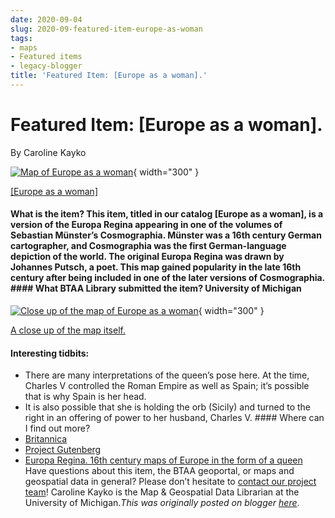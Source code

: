 ```yaml
---
date: 2020-09-04
slug: 2020-09-featured-item-europe-as-woman
tags:
- maps
- Featured items
- legacy-blogger
title: 'Featured Item: [Europe as a woman].'
---
```


# Featured Item: [Europe as a woman].

By Caroline Kayko 

[![Map of Europe as a woman](https://blogger.googleusercontent.com/img/a/AVvXsEjBHSYjwMfTvq2G_jxugzj3eN9mJN4wqGZamp8Wx26twzyzVAEb1kXPFrLSEhrGXU3M4m2Gdw45CI_dWo74pBLr2p76Gva67-5Pa3VcaZaH1zD0hhLOxo1L_HrB7GuAB9tLzTpO-r-SWMe8h911a6plB0KMFQXB0n6ueqSfbZcpD1-f2uUdf1Hgnv__Yw=w786-h621)](https://blogger.googleusercontent.com/img/a/AVvXsEjBHSYjwMfTvq2G_jxugzj3eN9mJN4wqGZamp8Wx26twzyzVAEb1kXPFrLSEhrGXU3M4m2Gdw45CI_dWo74pBLr2p76Gva67-5Pa3VcaZaH1zD0hhLOxo1L_HrB7GuAB9tLzTpO-r-SWMe8h911a6plB0KMFQXB0n6ueqSfbZcpD1-f2uUdf1Hgnv__Yw=s1049){ width="300" }

 [[Europe as a woman]](https://geo.btaa.org/catalog/Fa222b3ef-8d0b-4d77-85b0-65bfc23b5369&sa=D&sntz=1&usg=AFQjCNGFEWb0FyYOwHgvf2jpNknNMk9p4g)

#### What is the item? This item, titled in our catalog [Europe as a woman], is a version of the Europa Regina appearing in one of the volumes of Sebastian Münster’s Cosmographia. Münster was a 16th century German cartographer, and Cosmographia was the first German-language depiction of the world. The original Europa Regina was drawn by Johannes Putsch, a poet. This map gained popularity in the late 16th century after being included in one of the later versions of Cosmographia. #### What BTAA Library submitted the item? <!-- more --> University of Michigan 

[![Close up of the map of Europe as a woman](https://blogger.googleusercontent.com/img/a/AVvXsEjweYYa0zx2bI5RFRXmYnhiPVfSi_-7KHQkAcO2GIfKUiAlu7jyj0f3CyyAI72VuChj9ZTNq7bJjpXrfEbtVo1UhmNRqC7BBd5Wxj04AxdJz0RKcxX-fMQ63Bc38U8w2CwvWR06yS-jkRRl_vuAqwEtuFLVqpk2zMHWnm4yPztWKUh-CXnHJ71Ic3KKYA=w421-h671)](https://blogger.googleusercontent.com/img/a/AVvXsEjweYYa0zx2bI5RFRXmYnhiPVfSi_-7KHQkAcO2GIfKUiAlu7jyj0f3CyyAI72VuChj9ZTNq7bJjpXrfEbtVo1UhmNRqC7BBd5Wxj04AxdJz0RKcxX-fMQ63Bc38U8w2CwvWR06yS-jkRRl_vuAqwEtuFLVqpk2zMHWnm4yPztWKUh-CXnHJ71Ic3KKYA=s662){ width="300" }

 [A close up of the map itself.](https://geo.btaa.org/catalog/Fa222b3ef-8d0b-4d77-85b0-65bfc23b5369&sa=D&sntz=1&usg=AFQjCNGFEWb0FyYOwHgvf2jpNknNMk9p4g)

#### Interesting tidbits:
 * There are many interpretations of the queen’s pose here. At the time, Charles V controlled the Roman Empire as well as Spain; it’s possible that is why Spain is her head.
 * It is also possible that she is holding the orb (Sicily) and turned to the right in an offering of power to her husband, Charles V. #### Where can I find out more?
 * [Britannica](https://www.britannica.com/Fbiography/FSebastian-Munster/3ref258803&sa=D&sntz=1&usg=AFQjCNH2SsQ_ZRs1aKriqY-2BcFX-jbWVw)
 * [Project Gutenberg](http://www.google.com/url?q=http://self.gutenberg.org/Farticles/Feng/FCosmographia_/8Sebastian_M/5C3/5BCnster/9&sa=D&sntz=1&usg=AFQjCNF9U22tayWaTlRHyu4_fMiOTtRXig)
 * [Europa Regina. 16th century maps of Europe in the form of a queen](https://journals.openedition.org/Fbelgeo/F7711%3Flang%3Dde&sa=D&sntz=1&usg=AFQjCNFe0wtChVTxO3l_5q8fNlEmyCzdHQ) Have questions about this item, the BTAA geoportal, or maps and geospatial data in general? Please don’t hesitate to [contact our project team](https://geo.btaa.org/Ffeedback&sa=D&sntz=1&usg=AFQjCNERNbgXrpg6xAqzLip9xfSU2ZAfUQ)! Caroline Kayko is the Map & Geospatial Data Librarian at the University of Michigan.*This was originally posted on blogger [here](https://geobtaa.blogspot.com/2020/09/featured-item-europe-as-woman.html)*.

